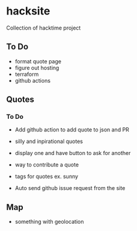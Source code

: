 # hacksite
Collection of hacktime project

## To Do
* format quote page
* figure out hosting
* terraform
* github actions


## Quotes
### To Do
* Add github action to add quote to json and PR


* silly and inpirational quotes
* display one and have button to ask for another
* way to contribute a quote
* tags for quotes ex. sunny
* Auto send github issue request from the site


## Map
* something with geolocation
